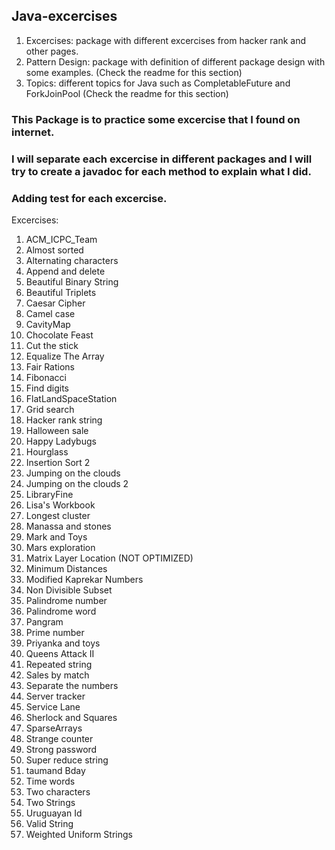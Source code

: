 ## Java-excercises

1. Excercises: package with different excercises from hacker rank and other pages.
2. Pattern Design: package with definition of different package design with some examples. (Check the readme for this section)
3. Topics: different topics for Java such as CompletableFuture and ForkJoinPool (Check the readme for this section)

### This Package is to practice some excercise that I found on internet.
### I will separate each excercise in different packages and I will try to create a javadoc for each method to explain what I did.
### Adding test for each excercise.
Excercises:

1. ACM_ICPC_Team
2. Almost sorted
3. Alternating characters
4. Append and delete
5. Beautiful Binary String
6. Beautiful Triplets
7. Caesar Cipher
8. Camel case
9. CavityMap
10. Chocolate Feast
11. Cut the stick
12. Equalize The Array
13. Fair Rations
14. Fibonacci
15. Find digits
16. FlatLandSpaceStation
17. Grid search
18. Hacker rank string
19. Halloween sale
20. Happy Ladybugs
21. Hourglass
22. Insertion Sort 2
23. Jumping on the clouds
24. Jumping on the clouds 2
25. LibraryFine
26. Lisa's Workbook
27. Longest cluster
28. Manassa and stones
29. Mark and Toys
30. Mars exploration 
31. Matrix Layer Location (NOT OPTIMIZED)
32. Minimum Distances
33. Modified Kaprekar Numbers
34. Non Divisible Subset
35. Palindrome number
36. Palindrome word
37. Pangram
38. Prime number
39. Priyanka and toys
40. Queens Attack II
41. Repeated string
42. Sales by match
43. Separate the numbers
44. Server tracker
45. Service Lane
46. Sherlock and Squares
47. SparseArrays
48. Strange counter
49. Strong password
50. Super reduce string
51. taumand Bday
52. Time words
53. Two characters
54. Two Strings
55. Uruguayan Id
56. Valid String
57. Weighted Uniform Strings
